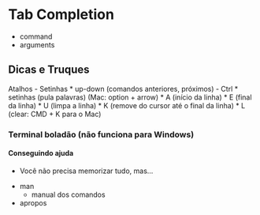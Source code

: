 # Tab Completion
  * command
  * arguments


## Dicas e Truques

  Atalhos
    - Setinhas
      * up-down (comandos anteriores, próximos)
    - Ctrl
      * setinhas (pula palavras) (Mac: option + arrow)
      * A (início da linha)
      * E (final da linha)
      * U (limpa a linha)
      * K (remove do cursor até o final da linha)
      * L (clear: CMD + K para o Mac)


### Terminal boladão (não funciona para Windows)

#### Conseguindo ajuda

- Você não precisa memorizar tudo, mas...

* man
  - manual dos comandos
* apropos
